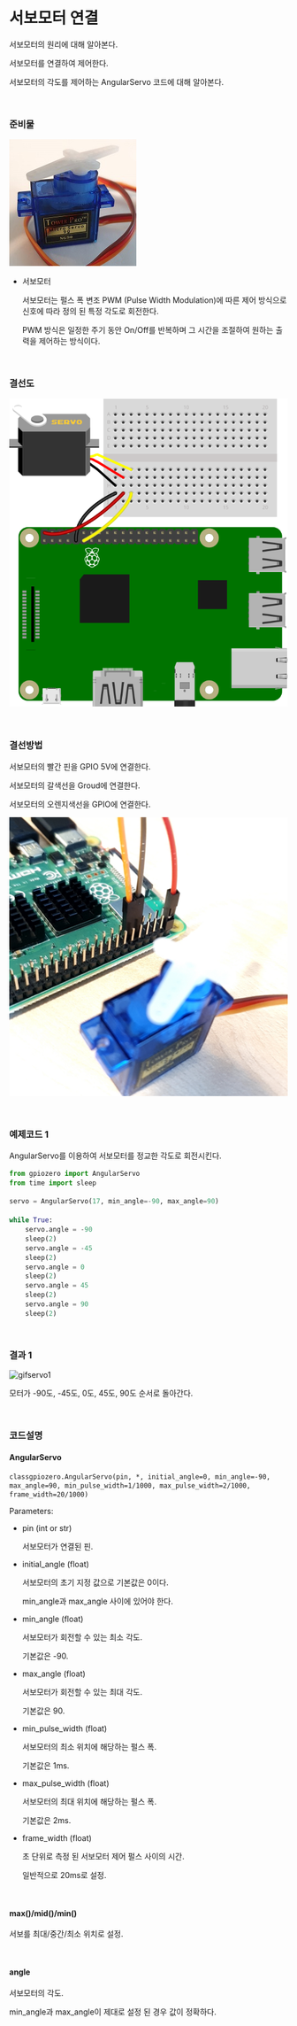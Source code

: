 # 서보모터 연결

서보모터의 원리에 대해 알아본다. 

서보모터를 연결하여 제어한다. 

서보모터의 각도를 제어하는 AngularServo 코드에 대해 알아본다. 

<br>

### 준비물

![servo](Image/servo.jpg)


+ 서보모터

    서보모터는 펄스 폭 변조 PWM (Pulse Width Modulation)에 따른 제어 방식으로 신호에 따라 정의 된 특정 각도로 회전한다. 

    PWM 방식은 일정한 주기 동안 On/Off를 반복하며 그 시간을 조절하여 원하는 출력을 제어하는 방식이다. 

<br>

### 결선도

![servo_bb](Image/servo_bb.svg)

<br>

### 결선방법

서보모터의 빨간 핀을 GPIO 5V에 연결한다. 

서보모터의 갈색선을 Groud에 연결한다. 

서보모터의 오렌지색선을 GPIO에 연결한다. 

![servo1](Image/servo1.jpg)

<br>

### 예제코드 1

AngularServo를 이용하여 서보모터를 정교한 각도로 회전시킨다. 

```python
from gpiozero import AngularServo
from time import sleep

servo = AngularServo(17, min_angle=-90, max_angle=90)

while True:
    servo.angle = -90
    sleep(2)
    servo.angle = -45
    sleep(2)
    servo.angle = 0
    sleep(2)
    servo.angle = 45
    sleep(2)
    servo.angle = 90
    sleep(2)
```

<br>

### 결과 1

![gifservo1](Image/gifservo1.gif)

모터가 -90도, -45도, 0도, 45도, 90도 순서로 돌아간다.

<br>

### 코드설명

#### AngularServo

```
classgpiozero.AngularServo(pin, *, initial_angle=0, min_angle=-90, max_angle=90, min_pulse_width=1/1000, max_pulse_width=2/1000, frame_width=20/1000)
```

Parameters:	

+ pin (int or str) 

    서보모터가 연결된 핀. 

+ initial_angle (float)

    서보모터의 초기 지정 값으로 기본값은 0이다. 

    min_angle과 max_angle 사이에 있어야 한다.

+ min_angle (float) 

    서보모터가 회전할 수 있는 최소 각도. 

    기본값은 -90.

+ max_angle (float)

    서보모터가 회전할 수 있는 최대 각도. 

    기본값은 90.

+ min_pulse_width (float)

    서보모터의 최소 위치에 해당하는 펄스 폭. 

    기본값은 1ms. 

+ max_pulse_width (float)

    서보모터의 최대 위치에 해당하는 펄스 폭. 

    기본값은 2ms. 

+ frame_width (float)

    초 단위로 측정 된 서보모터 제어 펄스 사이의 시간.
    
    일반적으로 20ms로 설정.

<br>

#### max()/mid()/min()

서보를 최대/중간/최소 위치로 설정. 


<br>

#### angle

서보모터의 각도. 

min_angle과 max_angle이 제대로 설정 된 경우 값이 정확하다. 